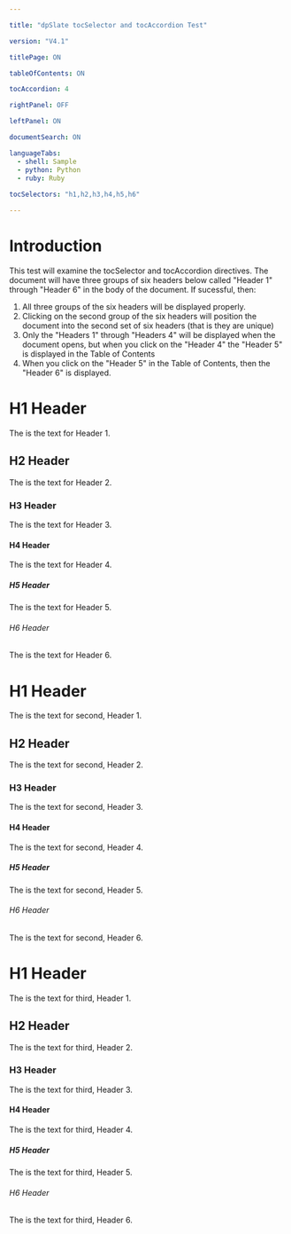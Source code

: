 ```yaml
---

title: "dpSlate tocSelector and tocAccordion Test"

version: "V4.1" 

titlePage: ON

tableOfContents: ON

tocAccordion: 4

rightPanel: OFF

leftPanel: ON

documentSearch: ON

languageTabs:
  - shell: Sample
  - python: Python
  - ruby: Ruby
  
tocSelectors: "h1,h2,h3,h4,h5,h6"

---
```


# Introduction 

This test will examine the tocSelector and tocAccordion directives.  The document will have three groups of six headers below called "Header 1" through "Header 6" in the body of the document.  If sucessful, then:

1.  All three groups of the six headers will be displayed properly.
2.  Clicking on the second group of the six headers will position the document into the second set of six headers (that is they are unique)
2.  Only the "Headers 1" through "Headers 4" will be displayed when the document opens, but when you click on the "Header 4" the "Header 5" is displayed in the Table of Contents
2.  When you click on the "Header 5" in the Table of Contents, then the "Header 6" is displayed.


# H1 Header

The is the text for Header 1.

## H2 Header

The is the text for Header 2.

### H3 Header

The is the text for Header 3.

#### H4 Header

The is the text for Header 4.

##### H5 Header

The is the text for Header 5.

###### H6 Header

The is the text for Header 6.

# H1 Header

The is the text for second, Header 1.

## H2 Header

The is the text for second, Header 2.

### H3 Header

The is the text for second, Header 3.

#### H4 Header

The is the text for second, Header 4.

##### H5 Header

The is the text for second, Header 5.

###### H6 Header

The is the text for second, Header 6.

# H1 Header

The is the text for third, Header 1.

## H2 Header

The is the text for third, Header 2.

### H3 Header

The is the text for third, Header 3.

#### H4 Header

The is the text for third, Header 4.

##### H5 Header

The is the text for third, Header 5.

###### H6 Header

The is the text for third, Header 6.

